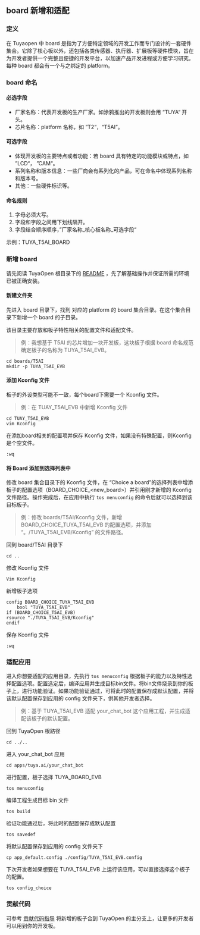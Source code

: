 ## board 新增和适配

### 定义

在 Tuyaopen 中 board 是指为了方便特定领域的开发工作而专门设计的一套硬件集合。它除了核心板以外，还包括各类传感器、执行器、扩展板等硬件模块，旨在为开发者提供一个完整且便捷的开发平台，以加速产品开发进程或方便学习研究。每种 board 都会有一个与之绑定的 platform。

### board 命名

#### 必选字段

- 厂家名称：代表开发板的生产厂家。如涂鸦推出的开发板则会用 “TUYA“ 开头。
- 芯片名称：platform 名称，如 ”T2“，“T5AI”。

#### 可选字段

- 体现开发板的主要特点或者功能：若 board 具有特定的功能模块或特点，如 ”LCD“， ”CAM“。
- 系列名称和版本信息：一些厂商会有系列化的产品，可在命名中体现系列名称和版本号。
- 其他：一些硬件标识等。

#### 命名规则

1. 字母必须大写。
2. 字段和字段之间用下划线隔开。
3. 字段结合顺序顺序，”厂家名称_核心板名称\_可选字段“

示例：TUYA_T5AI_BOARD

### 新增 board 

请先阅读 TuyaOpen 根目录下的 [README](../../README_zh.md) ，先了解基础操作并保证所需的环境已被正确安装。

#### 新建文件夹

先进入 board 目录下，找到 对应的 platform 的 board 集合目录。在这个集合目录下新增一个 board 的子目录。

该目录主要存放和板子特性相关的配置文件和适配文件。

> 例：我想基于 T5AI 的芯片增加一块开发板，这块板子根据 board 命名规范确定板子的名称为 TUYA_T5AI_EVB。

```shell
cd boards/T5AI
mkdir -p TUYA_T5AI_EVB 
```

#### 添加 Kconfig 文件

板子的外设类型可能不一致，每个board下需要一个 Kconfig 文件。

> 例：在 TUAY_T5AI_EVB 中新增 Kconfig 文件

```shell
cd TUAY_T5AI_EVB 
vim Kconfig
```

在添加board相关的配置项并保存 Kconfig 文件，如果没有特殊配置，则Kconfig是个空文件。

```shell
:wq
```

#### 将 Board 添加到选择列表中

修改 board 集合目录下的 Kconfig 文件，在 “Choice a board”的选择列表中增添板子的配置选项（BOARD_CHOICE_<new_board>）并引用刚才新增的 Kconfig 文件路径。操作完成后，在应用中执行 `tos menuconfig` 的命令后就可以选择到该目标板子。

> 例：修改 boards/T5AI/Kconfig 文件，新增 BOARD_CHOICE_TUYA_T5AI_EVB 的配置选项，并添加 “。/TUYA_T5AI_EVB/Kconfig” 的文件路径。

回到 board/T5AI 目录下

```shell
cd ..
```

修改 Kconfig 文件

```shell
Vim Kconfig
```

新增板子选项

```shell
config BOARD_CHOICE_TUYA_T5AI_EVB
    bool "TUYA_T5AI_EVB"
if (BOARD_CHOICE_T5AI_EVB)
rsource "./TUYA_T5AI_EVB/Kconfig"
endif
```

保存 Kconfig 文件

```shell
:wq
```

### 适配应用

进入你想要适配的应用目录，先执行 `tos menuconfig` 根据板子的能力以及特性选择配置选项。配置选定后，编译应用并生成目标bin文件。将bin文件烧录到你的板子上，进行功能验证。如果功能验证通过，可将此时的配置保存成默认配置，并将该默认配置保存到应用的 config 文件夹下，供其他开发者选择。

> 例：基于 TUYA_T5AI_EVB 适配 your_chat_bot 这个应用工程，并生成适配该板子的默认配置。

回到 TuyaOpen 根路径

```shell
cd ../..
```

进入 your_chat_bot 应用

```shell
cd apps/tuya.ai/your_chat_bot
```

进行配置，板子选择 TUYA_BOARD_EVB

```
tos menuconfig
```

编译工程生成目标 bin 文件

```shell
tos build
```

验证功能通过后，将此时的配置保存成默认配置

```shell
tos savedef
```

将默认配置保存到应用的 config 文件夹下

```
cp app_default.config ./config/TUYA_T5AI_EVB.config
```

下次开发者如果想要在 TUYA_T5AI_EVB  上运行该应用，可以直接选择这个板子的配置。

```
tos config_choice
```

### 贡献代码

可参考 [贡献代码指导](contribute_guide.md) 将新增的板子合到 TuyaOpen 的主分支上，让更多的开发者可以用到你的开发板。